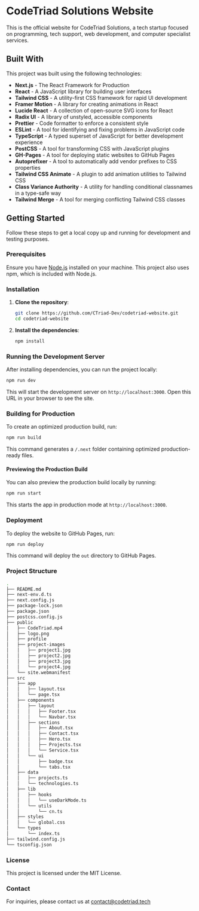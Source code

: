 # CodeTriad Solutions Website

This is the official website for CodeTriad Solutions, a tech startup focused on programming, tech support, web development, and computer specialist services.

## Built With

This project was built using the following technologies:

- **Next.js** - The React Framework for Production
- **React** - A JavaScript library for building user interfaces
- **Tailwind CSS** - A utility-first CSS framework for rapid UI development
- **Framer Motion** - A library for creating animations in React
- **Lucide React** - A collection of open-source SVG icons for React
- **Radix UI** - A library of unstyled, accessible components
- **Prettier** - Code formatter to enforce a consistent style
- **ESLint** - A tool for identifying and fixing problems in JavaScript code
- **TypeScript** - A typed superset of JavaScript for better development experience
- **PostCSS** - A tool for transforming CSS with JavaScript plugins
- **GH-Pages** - A tool for deploying static websites to GitHub Pages
- **Autoprefixer** - A tool to automatically add vendor prefixes to CSS properties
- **Tailwind CSS Animate** - A plugin to add animation utilities to Tailwind CSS
- **Class Variance Authority** - A utility for handling conditional classnames in a type-safe way
- **Tailwind Merge** - A tool for merging conflicting Tailwind CSS classes

## Getting Started

Follow these steps to get a local copy up and running for development and testing purposes.

### Prerequisites

Ensure you have [Node.js](https://nodejs.org/) installed on your machine. This project also uses npm, which is included with Node.js.

### Installation

1. **Clone the repository**:

   ```bash
   git clone https://github.com/CTriad-Dev/codetriad-website.git
   cd codetriad-website
   ```

2. **Install the dependencies**:

   ```bash
   npm install
   ```

### Running the Development Server

After installing dependencies, you can run the project locally:

```bash
npm run dev
```

This will start the development server on `http://localhost:3000`. Open this URL in your browser to see the site.

### Building for Production

To create an optimized production build, run:

```bash
npm run build
```

This command generates a `/.next` folder containing optimized production-ready files.

#### Previewing the Production Build

You can also preview the production build locally by running:

```bash
npm run start
```

This starts the app in production mode at `http://localhost:3000`.

### Deployment

To deploy the website to GitHub Pages, run:

```bash
npm run deploy
```

This command will deploy the `out` directory to GitHub Pages.

### Project Structure

```bash
.
├── README.md
├── next-env.d.ts
├── next.config.js
├── package-lock.json
├── package.json
├── postcss.config.js
├── public
│   ├── CodeTriad.mp4
│   ├── logo.png
│   ├── profile
│   ├── project-images
│   │   ├── project1.jpg
│   │   ├── project2.jpg
│   │   ├── project3.jpg
│   │   └── project4.jpg
│   └── site.webmanifest
├── src
│   ├── app
│   │   ├── layout.tsx
│   │   └── page.tsx
│   ├── components
│   │   ├── layout
│   │   │   ├── Footer.tsx
│   │   │   └── Navbar.tsx
│   │   ├── sections
│   │   │   ├── About.tsx
│   │   │   ├── Contact.tsx
│   │   │   ├── Hero.tsx
│   │   │   ├── Projects.tsx
│   │   │   └── Service.tsx
│   │   └── ui
│   │       ├── badge.tsx
│   │       └── tabs.tsx
│   ├── data
│   │   ├── projects.ts
│   │   └── technologies.ts
│   ├── lib
│   │   ├── hooks
│   │   │   └── useDarkMode.ts
│   │   └── utils
│   │       └── cn.ts
│   ├── styles
│   │   └── global.css
│   └── types
│       └── index.ts
├── tailwind.config.js
└── tsconfig.json
```

### License

This project is licensed under the MIT License.

### Contact

For inquiries, please contact us at contact@codetriad.tech
